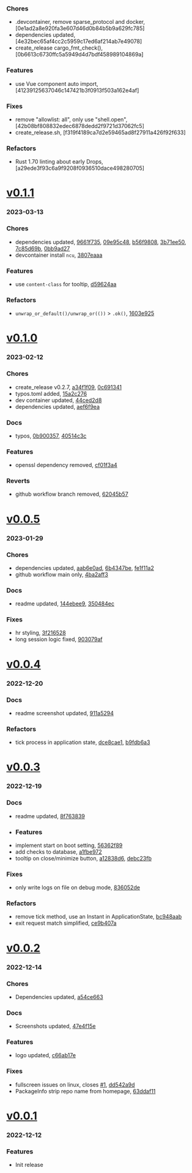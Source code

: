 ### Chores
+ .devcontainer, remove sparse_protocol and docker, [0e1ad2a8e920fa3e607d46d0b84b5b9a629fc785]
+ dependencies updated, [4e32bec65af4cc2c5959c17ed6af214ab7e49078]
+ create_release cargo_fmt_check(), [0b6613c6730ffc5a5949d4d7bdf458989104869a]

### Features
+ use Vue component auto import, [41239125637046c147421b3f0913f503a162e4af]

### Fixes
+ remove "allowlist: all", only use "shell.open", [42b08bf808832edec6878dedd2f9721d37062fc5]
+ create_release.sh, [f319f4189ca7d2e59465ad8f27911a426f92f633]

### Refactors
+ Rust 1.70 linting about early Drops, [a29ede3f93c6a9f9208f0936510dace498280705]

# <a href='https://www.github.com/mrjackwills/obliqoro/releases/tag/v0.1.1'>v0.1.1</a>
### 2023-03-13

### Chores
+ dependencies updated, [9661f735](https://www.github.com/mrjackwills/obliqoro/commit/9661f7356fc1a822b31bb420754caa948b84acd8), [09e95c48](https://www.github.com/mrjackwills/obliqoro/commit/09e95c48680043e99029fab496a76d747c0ac86c), [b56f9808](https://www.github.com/mrjackwills/obliqoro/commit/b56f9808e251bbe6ece3030c26ef6ce3064072b6), [3b71ee50](https://www.github.com/mrjackwills/obliqoro/commit/3b71ee50936ffd41171bb34b2e401ede657f4e7d), [7c85d69b](https://www.github.com/mrjackwills/obliqoro/commit/7c85d69b9e2f26004ae7a4897c1c34b95af094ac), [0bb9ad27](https://www.github.com/mrjackwills/obliqoro/commit/0bb9ad27abbda00cba3dd3fcc875ed39ae206e89)
+ devcontainer install `ncu`, [3807eaaa](https://www.github.com/mrjackwills/obliqoro/commit/3807eaaa6bdc26540d6da64ad168e675b39741d7)

### Features
+ use `content-class` for tooltip, [d59624aa](https://www.github.com/mrjackwills/obliqoro/commit/d59624aa0e8073ae85ff2dc80c240894e35c44d2)

### Refactors
+ `unwrap_or_default()/unwrap_or(())` > `.ok()`, [1603e925](https://www.github.com/mrjackwills/obliqoro/commit/1603e9258f9f71fab601c27451a4ca296cb84d6c)

# <a href='https://www.github.com/mrjackwills/obliqoro/releases/tag/v0.1.0'>v0.1.0</a>
### 2023-02-12

### Chores
+ create_release v0.2.7, [a34f1f09](https://www.github.com/mrjackwills/obliqoro/commit/a34f1f09fcbd1af01ee48fe535e7137d8aa32844), [0c691341](https://www.github.com/mrjackwills/obliqoro/commit/0c691341003153361064d071a3301d4d24740c79)
+ typos.toml added, [15a2c276](https://www.github.com/mrjackwills/obliqoro/commit/15a2c2761f11bb7eab1b5be70f1c4bb017be9af8)
+ dev container updated, [44ced2d8](https://www.github.com/mrjackwills/obliqoro/commit/44ced2d8fcf9ed0c957f910761771fc8892f5af5)
+ dependencies updated, [aef6f9ea](https://www.github.com/mrjackwills/obliqoro/commit/aef6f9ea6f0474f6c99745eed1660f7e51c14107)

### Docs
+ typos, [0b900357](https://www.github.com/mrjackwills/obliqoro/commit/0b900357f0af0abfe32c080d06c260d721ca15bb), [40514c3c](https://www.github.com/mrjackwills/obliqoro/commit/40514c3cc773fd2af795c310c0aad246deac4d62)

### Features
+ openssl dependency removed, [cf01f3a4](https://www.github.com/mrjackwills/obliqoro/commit/cf01f3a493ac359093fb378b2e2e0c28afcd5c7b)

### Reverts
+ github workflow branch removed, [62045b57](https://www.github.com/mrjackwills/obliqoro/commit/62045b5732cb41f4bb3820a2605c62ca0dd37b30)

# <a href='https://www.github.com/mrjackwills/obliqoro/releases/tag/v0.0.5'>v0.0.5</a>
### 2023-01-29

### Chores
+ dependencies updated, [aab6e0ad](https://www.github.com/mrjackwills/obliqoro/commit/aab6e0adb5ee4069a69c2793c5c19e34a5ddf607), [6b4347be](https://www.github.com/mrjackwills/obliqoro/commit/6b4347be6c751459728747d46a65cf3a8f934196), [fe1f11a2](https://www.github.com/mrjackwills/obliqoro/commit/fe1f11a25ed8a6b322c4b42708afde05960d0030)
+ github workflow main only, [4ba2aff3](https://www.github.com/mrjackwills/obliqoro/commit/4ba2aff3ec3ad2d2ebd8c14c068e610f0fa098c0)

### Docs
+ readme updated, [144ebee9](https://www.github.com/mrjackwills/obliqoro/commit/144ebee9de3297ca246b4de64662eeca7e781f77), [350484ec](https://www.github.com/mrjackwills/obliqoro/commit/350484ec54bb0d3ed2c0343a1058e764a9f7ea8f)

### Fixes
+ hr styling, [3f216528](https://www.github.com/mrjackwills/obliqoro/commit/3f216528c8f8763000dff63f5a04882706909fa0)
+ long session logic fixed, [903079af](https://www.github.com/mrjackwills/obliqoro/commit/903079af9da926f78b5c06848023970caf0c57e4)

# <a href='https://www.github.com/mrjackwills/obliqoro/releases/tag/v0.0.4'>v0.0.4</a>
### 2022-12-20

### Docs
+ readme screenshot updated, [911a5294](https://www.github.com/mrjackwills/obliqoro/commit/911a529440a1d20012912aba8be4d5334f3385b3)

### Refactors
+ tick process in application state, [dce8cae1](https://www.github.com/mrjackwills/obliqoro/commit/dce8cae18f8359f21ffdbc5c3bb6aa28b0a8303a), [b9fdb6a3](https://www.github.com/mrjackwills/obliqoro/commit/b9fdb6a37020894d57470586b7f58adc94628523)

# <a href='https://www.github.com/mrjackwills/obliqoro/releases/tag/v0.0.3'>v0.0.3</a>
### 2022-12-19

### Docs
+ readme updated, [8f763839](https://www.github.com/mrjackwills/obliqoro/commit/8f763839c278f6ddbd7cc1a705c4cd89180ae371)

* ### Features
+ implement start on boot setting, [56362f89](https://www.github.com/mrjackwills/obliqoro/commit/56362f89167532b8f3e8f4205f65c11dd6f4d5e8)
+ add checks to database, [a1fbe972](https://www.github.com/mrjackwills/obliqoro/commit/a1fbe972752e38ab5726f25eb35e1db6a46c41e5)
+ tooltip on close/minimize button, [a12838d6](https://www.github.com/mrjackwills/obliqoro/commit/a12838d6305ba472949a6a4ef76ac19105ee3d2c), [debc23fb](https://www.github.com/mrjackwills/obliqoro/commit/debc23fb74fa280dc980028cdb86dc956da5be50)

### Fixes
+ only write logs on file on debug mode, [836052de](https://www.github.com/mrjackwills/obliqoro/commit/836052deff23102d75aa774c7e0ae7d5f4abb04e)

### Refactors
+ remove tick method, use an Instant in ApplicationState, [bc948aab](https://www.github.com/mrjackwills/obliqoro/commit/bc948aab49f8c1ce7fee8ddf8de7069d93552884)
+ exit request match simplified, [ce9b407a](https://www.github.com/mrjackwills/obliqoro/commit/ce9b407aedce708b16087dd7d10d1eff80680c6b)

# <a href='https://github.com/mrjackwills/obliqoro/releases/tag/v0.0.2'>v0.0.2</a>
### 2022-12-14

### Chores
+ Dependencies updated, [a54ce663](https://github.com/mrjackwills/obliqoro/commit/a54ce663a9247c01fce4f65c8db6b6f98894e756)

### Docs
+ Screenshots updated, [47e4f15e](https://github.com/mrjackwills/obliqoro/commit/47e4f15e8696b488abd49b6bb34c7d55aeaff406)

### Features
+ logo updated, [c66ab17e](https://github.com/mrjackwills/obliqoro/commit/c66ab17e5bb9c3b610eaee9a9b51c8ec5393838d)

### Fixes
+ fullscreen issues on linux, closes [#1](https://github.com/mrjackwills/obliqoro/issues/1), [dd542a9d](https://github.com/mrjackwills/obliqoro/commit/dd542a9d530afba68e8120ef21ae076f34db149a)
+ PackageInfo strip repo name from homepage, [63ddaf11](https://github.com/mrjackwills/obliqoro/commit/63ddaf11218c907a16c99f901785bb52d230ff7c)


# <a href='https://github.com/mrjackwills/obliqoro/releases/tag/v0.0.1'>v0.0.1</a>
### 2022-12-12

### Features
+ Init release
